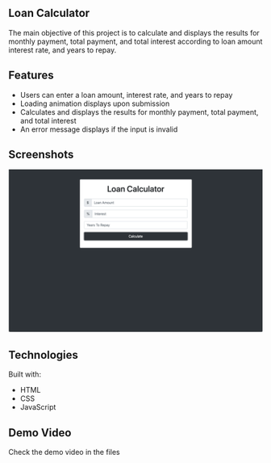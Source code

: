 ## Loan Calculator 
The main objective of this project is to calculate and displays the results for monthly payment, total payment, and total interest according to loan amount interest rate, and years to repay.

## Features
* Users can enter a loan amount, interest rate, and years to repay
* Loading animation displays upon submission
* Calculates and displays the results for monthly payment, total payment, and total interest
* An error message displays if the input is invalid

## Screenshots
![Screenshot of Loan Calculator](./images/loan-calc.png)


## Technologies
Built with:
* HTML
* CSS
* JavaScript

## Demo Video 

Check the demo video in the files
